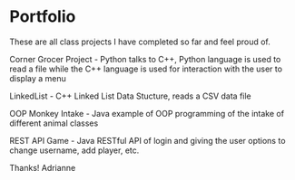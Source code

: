 # Portfolio

These are all class projects I have completed so far and feel proud of.

Corner Grocer Project - Python talks to C++, Python language is used to read a file while the C++ language is used for interaction with the user to display a menu

LinkedList - C++ Linked List Data Stucture, reads a CSV data file

OOP Monkey Intake - Java example of OOP programming of the intake of different animal classes

REST API Game - Java RESTful API of login and giving the user options to change username, add player, etc.

Thanks!
Adrianne
